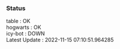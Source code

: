 ### Status


table : OK  
hogwarts : OK  
icy-bot : DOWN  
Latest Update : 2022-11-15 07:10:51.964285
